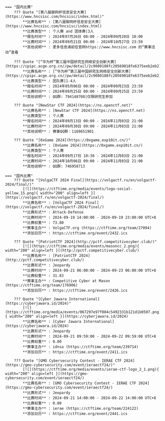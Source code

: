     === "国内比赛"
        ??? Quote "[第八届御网杯信息安全大赛](https://www.hncsisc.com/hncsisc/index.html)"  
            **比赛名称** : [第八届御网杯信息安全大赛](https://www.hncsisc.com/hncsisc/index.html)  
            **比赛类型** : 个人赛 and 团体赛|3人  
            **报名时间** : 2024年07月26日 08:00 - 2024年09月20日 18:00  
            **比赛时间** : 2024年09月21日 00:00 - 2024年10月27日 23:59  
            **其他说明** : 更多信息请前往官网https://www.hncsisc.com 的“赛事活动”查看  
            
        ??? Quote "[“华为杯”第三届中国研究生网络安全创新大赛](https://cpipc.acge.org.cn//pw/detail/2c9080188fc20569018fe6375eeb2eb2)"  
            **比赛名称** : [“华为杯”第三届中国研究生网络安全创新大赛](https://cpipc.acge.org.cn//pw/detail/2c9080188fc20569018fe6375eeb2eb2)  
            **比赛类型** : 团队赛|1-4人  
            **报名时间** : 2024年05月06日 00:00 - 2024年09月23日 23:59  
            **比赛时间** : 2024年09月25日 00:00 - 2024年09月25日 23:59  
            **其他说明** : QQ群: 794148708|仅限研究生参加  
            
        ??? Quote "[NewStar CTF 2024](https://ns.openctf.net)"  
            **比赛名称** : [NewStar CTF 2024](https://ns.openctf.net)  
            **比赛类型** : 个人赛  
            **报名时间** : 2024年09月13日 00:00 - 2024年11月03日 21:00  
            **比赛时间** : 2024年09月30日 09:00 - 2024年11月03日 21:00  
            **其他说明** : 赛事QQ群：1169651901  
            
        ??? Quote "[0xGame 2024](https://0xgame.exp10it.cn/)"  
            **比赛名称** : [0xGame 2024](https://0xgame.exp10it.cn/)  
            **比赛类型** : 个人赛  
            **报名时间** : 2024年09月17日 10:30 - 2024年11月03日 21:00  
            **比赛时间** : 2024年10月06日 09:00 - 2024年11月03日 21:00  
            **其他说明** : QQ群: 746958713  
                
    === "国外比赛"
        ??? Quote "[VolgaCTF 2024 Final](https://volgactf.ru/en/volgactf-2024/final/)"  
            [![](https://ctftime.org/media/events/logo-social-yellow_15.png){ width="200" align=left }](https://volgactf.ru/en/volgactf-2024/final/)  
            **比赛名称** : [VolgaCTF 2024 Final](https://volgactf.ru/en/volgactf-2024/final/)  
            **比赛形式** : Attack-Defense  
            **比赛时间** : 2024-09-19 14:00:00 - 2024-09-19 23:00:00 UTC+8  
            **比赛权重** : 73.80  
            **赛事主办** : VolgaCTF.org (https://ctftime.org/team/27094)  
            **添加日历** : https://ctftime.org/event/2432.ics  
            
        ??? Quote "[PatriotCTF 2024](http://pctf.competitivecyber.club/)"  
            [![](https://ctftime.org/media/events/masoncc_2.png){ width="200" align=left }](http://pctf.competitivecyber.club/)  
            **比赛名称** : [PatriotCTF 2024](http://pctf.competitivecyber.club/)  
            **比赛形式** : Jeopardy  
            **比赛时间** : 2024-09-21 06:00:00 - 2024-09-23 06:00:00 UTC+8  
            **比赛权重** : 31.83  
            **赛事主办** : Competitive Cyber at Mason (https://ctftime.org/team/176906)  
            **添加日历** : https://ctftime.org/event/2426.ics  
            
        ??? Quote "[Cyber Jawara International](https://cyberjawara.id/2024)"  
            [![](https://ctftime.org/media/events/067297e97f084c5492331b121d1b0507.png){ width="200" align=left }](https://cyberjawara.id/2024)  
            **比赛名称** : [Cyber Jawara International](https://cyberjawara.id/2024)  
            **比赛形式** : Jeopardy  
            **比赛时间** : 2024-09-21 09:59:00 - 2024-09-22 09:59:00 UTC+8  
            **比赛权重** : 0.00  
            **赛事主办** : idnsa (https://ctftime.org/team/239714)  
            **添加日历** : https://ctftime.org/event/2411.ics  
            
        ??? Quote "[GMO Cybersecurity Contest - IERAE CTF 2024](https://gmo-cybersecurity.com/event/ieraectf24/)"  
            [![](https://ctftime.org/media/events/ierae-ctf-logo_2_1.png){ width="200" align=left }](https://gmo-cybersecurity.com/event/ieraectf24/)  
            **比赛名称** : [GMO Cybersecurity Contest - IERAE CTF 2024](https://gmo-cybersecurity.com/event/ieraectf24/)  
            **比赛形式** : Jeopardy  
            **比赛时间** : 2024-09-21 14:00:00 - 2024-09-22 14:00:00 UTC+8  
            **比赛权重** : 0.00  
            **赛事主办** : ierae (https://ctftime.org/team/224122)  
            **添加日历** : https://ctftime.org/event/2441.ics  
            